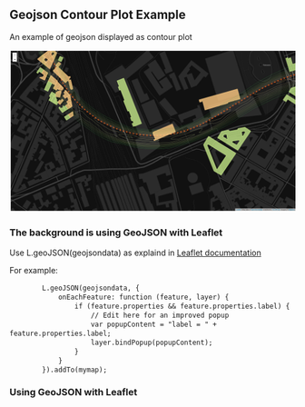 ## Geojson Contour Plot Example

An example of geojson displayed as contour plot

![Screenshot](images/screenshot.png)

### The background is using GeoJSON with Leaflet

Use L.geoJSON(geojsondata) as explaind in  [Leaflet documentation](https://github.com/Leaflet/Leaflet/blob/master/docs/examples/geojson/index.md)

For example:

```
        L.geoJSON(geojsondata, {
            onEachFeature: function (feature, layer) {
                if (feature.properties && feature.properties.label) {
                    // Edit here for an improved popup
                    var popupContent = "label = " + feature.properties.label;
                    layer.bindPopup(popupContent);
                }
            }
        }).addTo(mymap);
```

### Using GeoJSON with Leaflet
